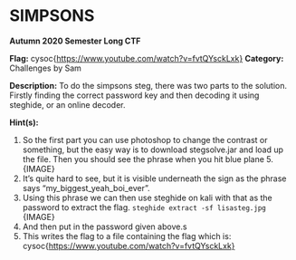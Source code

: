 # SIMPSONS
**Autumn 2020 Semester Long CTF**

**Flag:** cysoc{https://www.youtube.com/watch?v=fvtQYsckLxk}
**Category:** Challenges by Sam

**Description:** To do the simpsons steg, there was two parts to the solution. Firstly finding the correct password key and then decoding it using steghide, or an online decoder.

**Hint(s):** 

1. So the first part you can use photoshop to change the contrast or something, but the easy way is to download stegsolve.jar and load up the file. Then you should see the phrase when you hit blue plane 5. {IMAGE}
2. It’s quite hard to see, but it is visible underneath the sign as the phrase says “my_biggest_yeah_boi_ever”.
3. Using this phrase we can then use steghide on kali with that as the password to extract the flag. `steghide extract -sf lisasteg.jpg` {IMAGE}
4. And then put in the password given above.s
5. This writes the flag to a file containing the flag which is: cysoc{https://www.youtube.com/watch?v=fvtQYsckLxk}